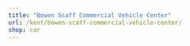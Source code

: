 ```yaml
---
title: "Bowen Scaff Commercial Vehicle Center"
url: /kent/bowen-scaff-commercial-vehicle-center/
shop: car
---
```

